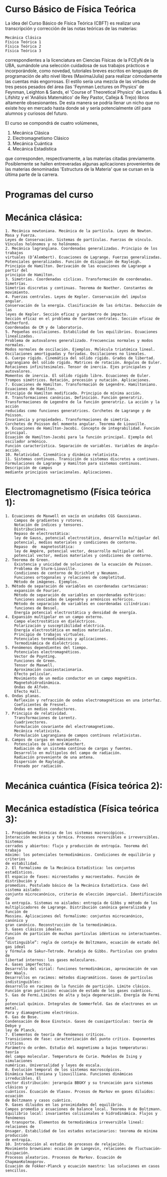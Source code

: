 # Curso Básico de Física Teórica

La idea del Curso Básico de Física Teórica (CBFT) es realizar una transcripción y 
corrección de las notas teóricas de las materias:

    Mecánica Clásica
    Física Teórica 1
    Física Teórica 2
    Física Teórica 3
       
correspondientes a la licenciatura en Ciencias Físicas de la FCEyN de la UBA,
sumándole una selección cuidadosa de sus trabajos prácticos e incorporándole, como
novedad, tutoriales breves escritos en lenguajes de programación de alto nivel libres
(Maxima/Julia) para realizar cómodamente las cuentas más engorrosas. 
El estilo sería una mezcla de las virtudes de tres pesos pesados del área
(las 'Feynman Lectures on Physics' de Feynman, Leighton & Sands, el 'Course of 
Theoretical Physics' de Landau & Lifshitz y el 'Análisis Matemático' de Rey Pastor, 
Calleja & Trejo) libros altamente obsesionantes. 
De esta manera se podría llenar un nicho que no existe hoy en mercado hasta donde sé
y sería potencialmente útil para alumnos y curiosos del futuro.

El curso se compondrá de cuatro volúmenes,

  1. Mecánica Clásica
  2. Electromagnetismo Clásico
  3. Mecánica Cuántica
  4. Mecánica Estadística
 
que corresponden, respectivamente, a las materias citadas previamente. Posiblemente se
hallen entreveradas algunas aplicaciones provenientes de las materias denominadas
'Estructura de la Materia' que se cursan en la última parte de la carrera.

# Programas del curso

# Mecánica clásica:
    1. Mecánica newtoniana. Mecánica de la partícula. Leyes de Newton. Masa y Fuerza. 
    Leyes de Conservación. Sistemas de partículas. Fuerzas de vínculo.
    Vínculos holónomos y no holónomos.
    2. Mecánica lagrangiana. Coordenadas generalizadas. Principio de los trabajos
    virtuales (D’Alembert). Ecuaciones de Lagrange. Fuerzas generalizadas.
    Potenciales generalizados. Función de disipación de Rayleigh.
    Principio de Hamilton. Derivación de las ecuaciones de Lagrange a partir del 
    principio de Hamilton.
    3. Simetrías. Coordenadas cíclicas. Transformación de coordenadas. Simetrías.
    Simetrías discretas y continuas. Teorema de Noether. Constantes de movimiento.
    4. Fuerzas centrales. Leyes de Kepler. Conservación del impulso angular.
    Conservación de la energía. Clasificación de las órbitas. Deducción de las
    leyes de Kepler. Sección eficaz y parámetro de impacto.
    Sección eficaz en el problema de fuerzas centrales. Sección eficaz de Rutherford.
    Coordenadas de CM y de laboratorio.
    5. Pequeñas oscilaciones. Estabilidad de los equilibrios. Ecuaciones linealizadas.
    Problema de autovalores generalizado. Frecuencias normales y modos normales.
    Modos normales de oscilación. Ejemplos. Molécula triatómica lineal.
    Oscilaciones amortiguadas y forzadas. Oscilaciones no lineales.
    6. Cuerpo rígido. Cinemática del sólido rígido. Grados de libertad.
    Lagrangiano del sólido rígido. Matrices de rotación. Ángulos de Euler. 
    Rotaciones infinitesimales. Tensor de inercia. Ejes principales y autovalores.
    Momentos de inercia. El sólido rígido libre. Ecuaciones de Euler.
    Trompos simétricos. Rotación, precesión y nutación. Aplicaciones.
    7. Ecuaciones de Hamilton. Transformación de Legendre. Hamiltoniano.
    Ecuaciones de Hamilton.
    Principio de Hamilton modificado. Principio de mínima acción.
    8. Transformaciones canónicas. Definición. Función generatriz.
    Transformaciones de Legendre de la función generatriz. La acción y la acción
    reducidas como funciones generatrices. Corchetes de Lagrange y de Poisson.
    Invariancia y propiedades. Transformaciones de simetría.
    Corchetes de Poisson del momento angular. Teorema de Liouville.
    9. Ecuaciones de Hamilton-Jacobi. Concepto de integrabilidad. Función principal.
    Ecuación de Hamilton-Jacobi para la función principal. Ejemplo del oscilador armónico.
    Función característica. Separación de variables. Variables de ángulo-acción.
    10. Relatividad. Cinemática y dinámica relativista.
    11. Sistemas continuos. Transición de sistemas discretos a continuos.
    Formulaciones de Lagrange y Hamilton para sistemas continuos. Descripción de campos
    mediante principios variacionales. Aplicaciones.

# Electromagnetismo (Física teórica 1):

	1. Ecuaciones de Maxwell en vacío en unidades CGS Gaussianas.
		Campos de gradientes y rotores.
		Notación de índices y tensores.
		Distribuciones. 
		Repaso de electrostática:
		ley de Gauss, potencial electrostático, desarrollo multipolar del
		potencial, medios materiales y condiciones de contorno. 
		Repaso  de  magnetostática:
		ley de Ampère, potencial vector, desarrollo multipolar del
		potencial vector, medios materiales y condiciones de contorno.
	2. Teorema de Green.
		Existencia y unicidad de soluciones de la ecuación de Poisson.
		Problema de Sturm­-Liouville.
		Condiciones de contorno de Dirichlet y Neumann.
		Funciones ortogonales y relaciones de completitud.
		Método de imágenes. Ejemplos.
	3. Método de separación de variables en coordenadas cartesianas: 
		expansión de Fourier. 
		Método de separación de variables en coordenadas esféricas: 
		funciones asociadas de Legendre y armónicos esféricos.
		Método de separación de variables en coordenadas cilíndricas: 
		funciones de Bessel. 
		Energía potencial electrostática y densidad de energía.
	4. Expansión multipolar en un campo externo.
		Campo electrostático en dieléctricos. 
		Polarización y susceptibilidad eléctrica.
		Energía electrostática en medios materiales.
		Principio de trabajos virtuales.
		Potenciales termodinámicos y aplicaciones.
		Termodinámica de dieléctricos.
	5. Fenómenos dependientes del tiempo.
		Potenciales electromagnéticos.
		Vector de Poynting.
		Funciones de Green.
		Tensor de Maxwell.
		Aproximación cuasiestacionaria.
		Efecto pelicular.
		Movimiento de un medio conductor en un campo magnético.
		Magnetohidrodinámica.
		Ondas de Alfvén.
		Efecto Hall.
	6. Ondas planas.
		Reflexión y refracción de ondas electromagnéticas en una interfaz. 
		Coeficientes de Fresnel.
		Ondas en medios conductores.
	7. Principio de relatividad.
		Transformaciones de Lorentz.
		Cuadrivectores.
		Formulación covariante del electromagnetismo.
		Mecánica relativista.
		Formulación Lagrangiana de campos contínuos relativistas.
	8. Campos de cargas en movimiento.
		Potenciales de Liénard­-Wiechert.
		Radiación de un sistema contínuo de cargas y fuentes.
		Desarrollo en multipolos del campo de radiación.
		Radiación proveniente de una antena.
		Dispersión de Rayleigh.
		Frenado por radiación.

# Mecánica cuántica (Física teórica 2):

# Mecánica estadística (Física teórica 3):

    1. Propiedades térmicas de los sistemas macroscópicos.
    Interacción mecánica y térmica. Procesos reversibles e irreversibles. Sistemas
    cerrados y abiertos: flujo y producción de entropía. Teorema del trabajo
    máximo: los potenciales termodinámicos. Condiciones de equilibrio y criterios
    de estabilidad.
    2. El formalismo de la Mecánica Estadística: los conjuntos estadísticos.
    El espacio de fases: microestados y macroestados. Función de distribución y
    promedios. Postulado básico de la Mecánica Estadística. Caso del sistema aislado:
    conjunto microcanónico, criterio de elección imparcial. Identificación de
    la entropía. Sistemas no aislados: entropía de Gibbs y método de los
    multiplicadores de Lagrange. Distribución canónica generalizada y función de
    Massieu. Aplicaciones del formalismo: conjuntos microcanónico, canónico y
    gran canónico. Reconstrucción de la termodinámica.
    3. Gases clásicos ideales.
    Función de partición de muchas partículas idénticas no interactuantes. Caso
    ”distinguible”: regla de contaje de Boltzmann, ecuación de estado del gas ideal
    y fórmula de Sakur–Tetrode. Paradoja de Gibbs. Partículas con grados de
    libertad internos: los gases moleculares.
    4. Gases imperfectos.
    Desarrollo del virial: funciones termodinámicas, aproximación de van der Waals.
    Desarrollos en racimos: métodos diagramáticos. Gases de partículas indistinguibles:
    desarrollo en racimos de la función de partición. Límite clásico.
    Función gran partición: ecuación de estado de los gases cuánticos.
    5. Gas de Fermi.Límites de alta y baja degeneración. Energía de Fermi y
    potencial químico. Integrales de Sommerfeld. Gas de electrones en un metal.
    Para y diamagnetismo electrónico.
    6. Gas de Bose.
    Condensación de Bose Einstein. Gases de cuasipartículas: teoría de Debye y
    ley de Planck.
    7. Elementos de teoría de fenómenos críticos.
    Transiciones de fase: caracterización del punto crítico. Exponentes críticos.
    Parámetro de orden. Estudio del magnetismo a bajas temperaturas: teoría
    del campo molecular. Temperatura de Curie. Modelos de Ising y simulaciones
    numéricas. Universalidad y leyes de escala.
    8. Evolución temporal de los sistemas macroscópicos.
    Dinámica hamiltoniana y liouvilliana. Funciones dinámicas irreducibles. El
    vector distribución: jerarquía BBGKY y su truncación para sistemas clásicos y
    cuánticos. Ecuación de Vlasov. Prcesos de Markov en gases diluidos: ecuación
    de Boltzmann y casos cuántico.
    9. Gases diluidos en las proximidades del equilibrio.
    Campos promedio y ecuaciones de balance local. Teorema H de Boltzmann.
    Equilibrio local: invariantes colisionales e hidrodinámica. Flujos y fenómenos
    de transporte. Elementos de termodinámica irreversible lineal: relaciones de
    Onsager. Estabilidad de los estados estacionarios: teorema de mínima producción
    de entropía.
    10. Introducción al estudio de procesos de relajación.
    Movimiento browniano: ecuación de Langevin, relaciones de fluctuación-disipación.
    Procesos aleatorios. Procesos de Markov. Ecuación de ChapmanKolmogorov.
    Ecuación de Fokker-Planck y ecuación maestra: las soluciones en casos sencillos.
